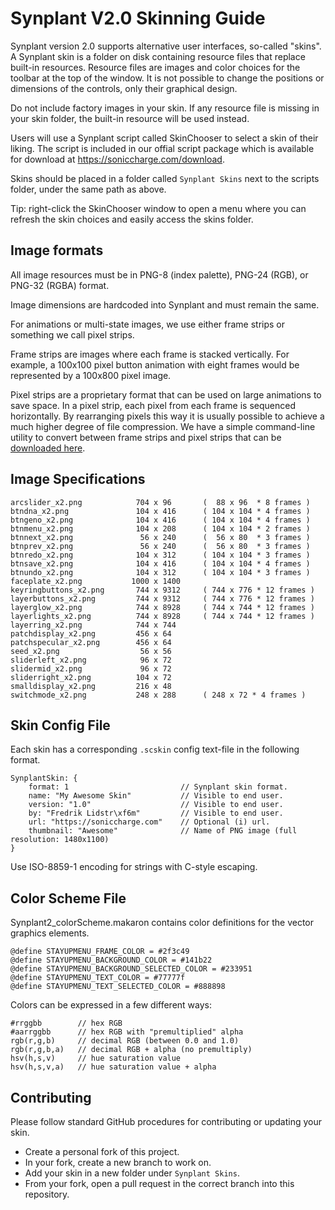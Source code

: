 Synplant V2.0 Skinning Guide
==============================

Synplant version 2.0 supports alternative user interfaces, so-called "skins". A Synplant skin is a folder on disk containing resource files that replace built-in resources. Resource files are images and color choices for the toolbar at the top of the window. It is not possible to change the positions or dimensions of the controls, only their graphical design.

Do not include factory images in your skin. If any resource file is missing in your skin folder, the built-in resource will be used instead. 

Users will use a Synplant script called SkinChooser to select a skin of their liking. The script is included in our offial script package which is available for download at https://soniccharge.com/download.

Skins should be placed in a folder called `Synplant Skins` next to the scripts folder, under the same path as above.

Tip: right-click the SkinChooser window to open a menu where you can refresh the skin choices and easily access the skins folder.


Image formats
-------------
All image resources must be in PNG-8 (index palette), PNG-24 (RGB), or PNG-32 (RGBA) format.

Image dimensions are hardcoded into Synplant and must remain the same.

For animations or multi-state images, we use either frame strips or something we call pixel strips. 

Frame strips are images where each frame is stacked vertically. For example, a 100x100 pixel button animation with eight frames would be represented by a 100x800 pixel image.

Pixel strips are a proprietary format that can be used on large animations to save space. In a pixel strip, each pixel from each frame is sequenced horizontally. By rearranging pixels this way it is usually possible to achieve a much higher degree of file compression. We have a simple command-line utility to convert between frame strips and pixel strips that can be [downloaded here](https://github.com/fredli74/pixelSequencer/releases/latest).

Image Specifications
--------------------
```
arcslider_x2.png            704 x 96       (  88 x 96  * 8 frames )
btndna_x2.png               104 x 416      ( 104 x 104 * 4 frames )
btngeno_x2.png              104 x 416      ( 104 x 104 * 4 frames )
btnmenu_x2.png              104 x 208      ( 104 x 104 * 2 frames )
btnnext_x2.png               56 x 240      (  56 x 80  * 3 frames )
btnprev_x2.png               56 x 240      (  56 x 80  * 3 frames )
btnredo_x2.png              104 x 312      ( 104 x 104 * 3 frames )
btnsave_x2.png              104 x 416      ( 104 x 104 * 4 frames )
btnundo_x2.png              104 x 312      ( 104 x 104 * 3 frames )
faceplate_x2.png           1000 x 1400
keyringbuttons_x2.png       744 x 9312     ( 744 x 776 * 12 frames )
layerbuttons_x2.png         744 x 9312     ( 744 x 776 * 12 frames )
layerglow_x2.png            744 x 8928     ( 744 x 744 * 12 frames )
layerlights_x2.png          744 x 8928     ( 744 x 744 * 12 frames )
layerring_x2.png            744 x 744
patchdisplay_x2.png         456 x 64
patchspecular_x2.png        456 x 64
seed_x2.png                  56 x 56
sliderleft_x2.png            96 x 72
slidermid_x2.png             96 x 72
sliderright_x2.png          104 x 72
smalldisplay_x2.png         216 x 48
switchmode_x2.png           248 x 288      ( 248 x 72 * 4 frames )
```

Skin Config File
----------------
Each skin has a corresponding `.scskin` config text-file in the following format.
```
SynplantSkin: {
    format: 1                         // Synplant skin format.
    name: "My Awesome Skin"           // Visible to end user.
    version: "1.0"                    // Visible to end user.
    by: "Fredrik Lidstr\xf6m"         // Visible to end user.
    url: "https://soniccharge.com"    // Optional (i) url.
    thumbnail: "Awesome"              // Name of PNG image (full resolution: 1480x1100)
}
```
Use ISO-8859-1 encoding for strings with C-style escaping.


Color Scheme File
-----------------
Synplant2_colorScheme.makaron contains color definitions for the vector graphics elements.
```
@define STAYUPMENU_FRAME_COLOR = #2f3c49
@define STAYUPMENU_BACKGROUND_COLOR = #141b22
@define STAYUPMENU_BACKGROUND_SELECTED_COLOR = #233951
@define STAYUPMENU_TEXT_COLOR = #77777f
@define STAYUPMENU_TEXT_SELECTED_COLOR = #888898
```
Colors can be expressed in a few different ways:
```
#rrggbb        // hex RGB
#aarrggbb      // hex RGB with "premultiplied" alpha
rgb(r,g,b)     // decimal RGB (between 0.0 and 1.0)
rgb(r,g,b,a)   // decimal RGB + alpha (no premultiply)
hsv(h,s,v)     // hue saturation value
hsv(h,s,v,a)   // hue saturation value + alpha
```


Contributing
------------
Please follow standard GitHub procedures for contributing or updating your skin.
* Create a personal fork of this project.
* In your fork, create a new branch to work on.
* Add your skin in a new folder under `Synplant Skins`.
* From your fork, open a pull request in the correct branch into this repository.
